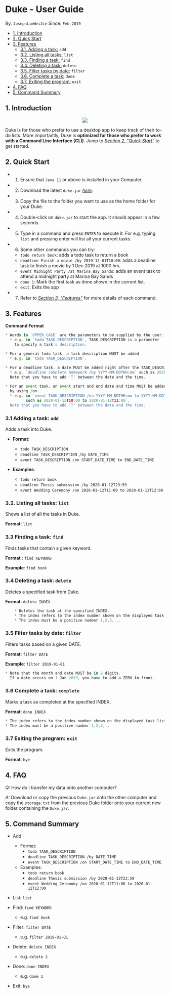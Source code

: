 
# Duke - User Guide
By: `JosephLimWeiJie` Since: `Feb 2019`


* [1. Introduction](#introduction)
* [2. Quick Start](#quick-start)
* [3. Features](#features)
    + [3.1. Adding a task:](#addtask) `add`
    + [3.2. Listing all tasks:](#list) `list`
    + [3.3. Finding a task:](#find) `find`
    + [3.4. Deleting a task:](#delete) `delete`
    + [3.5. Filter tasks by date:](#filter) `filter`
    + [3.6. Complete a task:](#complete) `done`
    + [3.7. Exiting the program:](#exit) `exit`
* [4. FAQ](#faq)
* [5. Command Summary](#command-summary)


<a name="introduction"></a>


##  1. Introduction
<p align="center">
  <img src="https://user-images.githubusercontent.com/59989652/75109414-a9446300-565d-11ea-938e-8bcc5e3c0bc7.PNG">
</p>

Duke is for those who prefer to use a desktop app to keep track of their to-do lists. More importantly, Duke is **optimized for those who prefer to work with a Command Line Interface (CLI)**. 
Jump to [_Section 2, "Quick Start"_](#quick-start) to get started.


<a name="quick-start"></a>

## 2. Quick Start

*   1. Ensure that `Java 11` or above is installed in your Computer.
*   2. Download the latest `duke.jar` [_here_](https://github.com/JosephLimWeiJie/duke/releases/download/v0.2.0/duke.jar).
*   3. Copy the file to the folder you want to use as the home folder for your Duke.
*   4. Double-click on `duke.jar` to start the app. It should appear in a few seconds.
*   5. Type in a command and press `ENTER` to execute it. For e.g. typing `list` and                         pressing enter will list all your current tasks.
*   6. Some other commands you can try:
    *  `todo return book`: adds a todo task to return a book
    *   `deadline Finish a movie /by 2019-12-01T10:00`: adds a deadline task to finish a movie by 1 Dec 2019 at 1000 hrs.
    *   `event Midnight Party /at Marina Bay Sands`: adds an event task to attend a midnight party at Marina Bay Sands
    *   `done 1`: Mark the first task as done shown in the current list.
    *   `exit`: Exits the app
*   7. Refer to [_Section 3, "Features"_](#features) for more details of each command.

<a name="features"></a>

## 3. Features

**Command Format**

```javascript
* Words in `UPPER_CASE` are the parameters to be supplied by the user. 
  * e.g. in `todo TASK_DESCRIPTION`, TASK_DESCRIPTION is a parameter
    to specify a task's description.

* For a general todo task, a task description MUST be added
  * e.g. in `todo TASK_DESCRIPTION`.

* For a deadline task, a date MUST be added right after the TASK_DESCRIPTION by using /by. 
  * e.g. `deadline complete homework /by YYYY-MM-DDTHH:mm` such as 2020-01-12T23:59. 
  Note that you have to add 'T' between the date and the time.
  
* For an event task, an event start and end date and time MUST be added right after the TASK_DESCRIPTION  
  by using /on.
  * e.g. in `event TASK_DESCRIPTION /on YYYY-MM-DDTHH:mm to YYYY-MM-DDTHH:mm` 
         such as 2020-01-12T10:00 to 2020-01-12T11:00`.
  Note that you have to add 'T' between the date and the time.    

```

<a name="addtask"></a>

### 3.1 Adding a task: `add`

Adds a task into Duke.


* **Format**: 
    * `todo TASK_DESCRIPTION`
    * `deadline TASK_DESCRIPTION /by DATE_TIME`
    * `event TASK_DESCRIPTION /on START_DATE_TIME to END_DATE_TIME`

* **Examples**:
    * `todo return book`
    * `deadline Thesis submission /by 2020-01-12T23:59`
    * `event Wedding Ceremony /on 2020-01-12T11:00 to 2020-01-12T12:00`

<a name="list"></a>

### 3.2. Listing all tasks: `list`

Shows a list of all the tasks in Duke.

**Format**: `list`


<a name="find"></a>

### 3.3 Finding a task: `find`

Finds tasks that contain a given keyword.

**Format** : `find KEYWORD`

**Example**: `find book`

<a name="delete"></a>

### 3.4 Deleting a task: `delete`
Deletes a specified task from Duke.

**Format**: `delete INDEX`

```javascript
    * Deletes the task at the specified INDEX.
    * The index refers to the index number shown on the displayed task list.
    * The index must be a positive number 1,2,3,...
```

<a name="filter"></a>

### 3.5 Filter tasks by date: `filter`
Filters tasks based on a given DATE.

**Format**: `filter DATE`

**Example**: `filter 2019-01-01`

```javascript
* Note that the month and date MUST be in 2 digits. 
  If a date occurs on 1 Jan 2019, you have to add a ZERO in front. 
```

<a name="complete"></a>

### 3.6 Complete a task: `complete`

Marks a task as completed at the specified INDEX.

**Format**: `done INDEX`

```javascript
* The index refers to the index number shown on the displayed task list.
* The index must be a positive number 1,2,3,..
```

<a name="exit"></a>

### 3.7 Exiting the program: `exit`

Exits the program.

**Format**: `bye`


<a name="faq"></a>

## 4. FAQ

*Q:* How do I transfer my data onto another computer?


*A:* Download or copy the previous `Duke.jar` onto the other computer and copy the `storage.txt` from the previous Duke folder onto your current new folder containing the `Duke.jar`.


<a name="command-summary"></a>

## 5. Command Summary
* Add 
    * Format: 
        * `todo TASK_DESCRIPTION`
        * `deadline TASK_DESCRIPTION /by DATE_TIME`
        * `event TASK_DESCRIPTION /on START_DATE_TIME to END_DATE_TIME`
    * Examples:
        * `todo return book`
        * `deadline Thesis submission /by 2020-01-12T23:59`
        * `event Wedding Ceremony /on 2020-01-12T11:00 to 2020-01-12T12:00`
* List: `list`
* Find: `find KEYWORD`
    * e.g. `find book`
* Filter: `filter DATE`
    * e.g. `filter 2019-01-01`
* Delete: `delete INDEX`
    * e.g. `delete 2`
* Done: `done INDEX`
    * e.g. `done 1`
   
* Exit: `bye`

